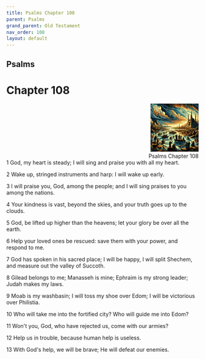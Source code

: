 ```yaml
---
title: Psalms Chapter 108
parent: Psalms
grand_parent: Old Testament
nav_order: 108
layout: default
---
```


## Psalms

# Chapter 108

<div style="clear: both; text-align: right;">
    <img src="/assets/Image/Psalms/500/108.jpg" alt="Psalms Chapter 108" class="chapter-image" style="max-width: 25%; height: auto;"/>
    <figcaption style="font-size: 14px;">Psalms Chapter 108</figcaption>
</div>
1 God, my heart is steady; I will sing and praise you with all my heart.

2 Wake up, stringed instruments and harp: I will wake up early.

3 I will praise you, God, among the people; and I will sing praises to you among the nations.

4 Your kindness is vast, beyond the skies, and your truth goes up to the clouds.

5 God, be lifted up higher than the heavens; let your glory be over all the earth.

6 Help your loved ones be rescued: save them with your power, and respond to me.

7 God has spoken in his sacred place; I will be happy, I will split Shechem, and measure out the valley of Succoth.

8 Gilead belongs to me; Manasseh is mine; Ephraim is my strong leader; Judah makes my laws.

9 Moab is my washbasin; I will toss my shoe over Edom; I will be victorious over Philistia.

10 Who will take me into the fortified city? Who will guide me into Edom?

11 Won't you, God, who have rejected us, come with our armies?

12 Help us in trouble, because human help is useless.

13 With God's help, we will be brave; He will defeat our enemies.


